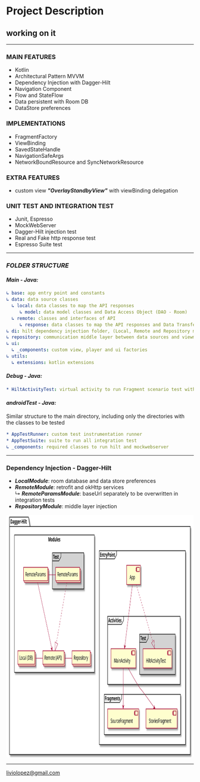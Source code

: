 # Project Description
working on it
------------------------

------------------------

### MAIN FEATURES
- Kotlin
- Architectural Pattern MVVM
- Dependency Injection with Dagger-Hilt
- Navigation Component
- Flow and StateFlow
- Data persistent with Room DB
- DataStore preferences

### IMPLEMENTATIONS
- FragmentFactory
- ViewBinding
- SavedStateHandle
- NavigationSafeArgs
- NetworkBoundResource and SyncNetworkResource

### EXTRA FEATURES
- custom view _**"OverlayStandbyView"**_ with viewBinding delegation

### UNIT TEST AND INTEGRATION TEST
- Junit, Espresso
- MockWebServer
- Dagger-Hilt injection test
- Real and Fake http response test
- Espresso Suite test

------------------------
### _*FOLDER STRUCTURE*_

#### _Main - Java:_
```yaml
↳ base: app entry point and constants
↳ data: data source classes
  ↳ local: data classes to map the API responses
     ↳ model: data model classes and Data Access Object (DAO - Room)
  ↳ remote: classes and interfaces of API
     ↳ response: data classes to map the API responses and Data Transfer Object (DTO - Mapper)
↳ di: hilt dependency injection folder, (Local, Remote and Repository modules)
↳ repository: communication middle layer between data sources and viewmodels
↳ ui:
  ↳ _components: custom view, player and ui factories
↳ utils:
  ↳ extensions: kotlin extensions
```

#### _Debug - Java:_
```yaml
* HiltActivityTest: virtual activity to run Fragment scenario test with Dagger-Hilt
```

#### _androidTest - Java:_
Similar structure to the main directory, including only the directories with the classes to be tested
```yaml
* AppTestRunner: custom test instrumentation runner
* AppTestSuite: suite to run all integration test
↳ _components: required classes to run hilt and mockwebserver
```

------------------------

### Dependency Injection - Dagger-Hilt
- _**LocalModule**_: room database and data store preferences
- _**RemoteModule**_: retrofit and okHttp services \
  ↳ _**RemoteParamsModule**_: baseUrl separately to be overwritten in integration tests
- _**RepositoryModule**_: middle layer injection

<img src="overview/dia/dependency-injection.svg" height="650"/>

------------------------

liviolopez@gmail.com